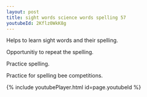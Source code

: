 ```yaml
---
layout: post
title: sight words science words spelling 57
youtubeId: 2Kflz0WkK8g
---
```

 
 
Helps to learn sight words and their spelling.

Opportunitiy to repeat the spelling. 

Practice spelling. 
 
Practice for spelling bee competitions. 
 
{% include youtubePlayer.html id=page.youtubeId %}
 
 
